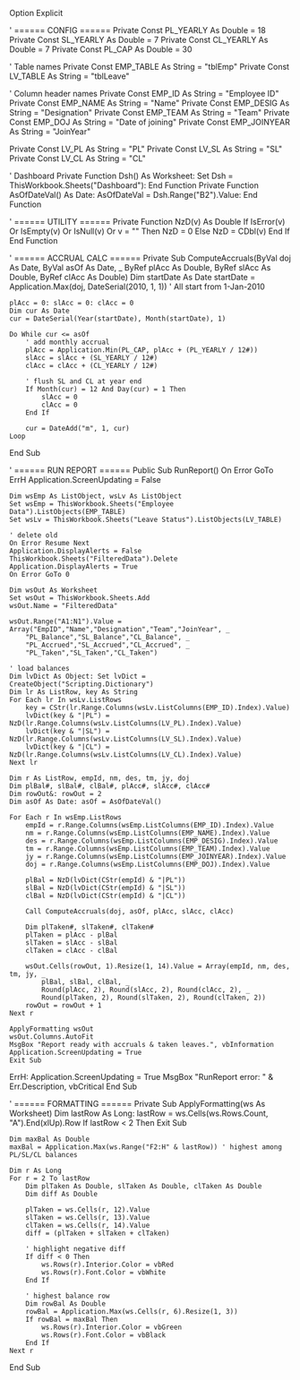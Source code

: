 Option Explicit

' ====== CONFIG ======
Private Const PL_YEARLY As Double = 18
Private Const SL_YEARLY As Double = 7
Private Const CL_YEARLY As Double = 7
Private Const PL_CAP As Double = 30

' Table names
Private Const EMP_TABLE As String = "tblEmp"
Private Const LV_TABLE As String = "tblLeave"

' Column header names
Private Const EMP_ID As String = "Employee ID"
Private Const EMP_NAME As String = "Name"
Private Const EMP_DESIG As String = "Designation"
Private Const EMP_TEAM As String = "Team"
Private Const EMP_DOJ As String = "Date of joining"
Private Const EMP_JOINYEAR As String = "JoinYear"

Private Const LV_PL As String = "PL"
Private Const LV_SL As String = "SL"
Private Const LV_CL As String = "CL"

' Dashboard
Private Function Dsh() As Worksheet: Set Dsh = ThisWorkbook.Sheets("Dashboard"): End Function
Private Function AsOfDateVal() As Date: AsOfDateVal = Dsh.Range("B2").Value: End Function

' ====== UTILITY ======
Private Function NzD(v) As Double
    If IsError(v) Or IsEmpty(v) Or IsNull(v) Or v = "" Then
        NzD = 0
    Else
        NzD = CDbl(v)
    End If
End Function

' ====== ACCRUAL CALC ======
Private Sub ComputeAccruals(ByVal doj As Date, ByVal asOf As Date, _
                            ByRef plAcc As Double, ByRef slAcc As Double, ByRef clAcc As Double)
    Dim startDate As Date
    startDate = Application.Max(doj, DateSerial(2010, 1, 1)) ' All start from 1-Jan-2010
    
    plAcc = 0: slAcc = 0: clAcc = 0
    Dim cur As Date
    cur = DateSerial(Year(startDate), Month(startDate), 1)
    
    Do While cur <= asOf
        ' add monthly accrual
        plAcc = Application.Min(PL_CAP, plAcc + (PL_YEARLY / 12#))
        slAcc = slAcc + (SL_YEARLY / 12#)
        clAcc = clAcc + (CL_YEARLY / 12#)
        
        ' flush SL and CL at year end
        If Month(cur) = 12 And Day(cur) = 1 Then
            slAcc = 0
            clAcc = 0
        End If
        
        cur = DateAdd("m", 1, cur)
    Loop
End Sub

' ====== RUN REPORT ======
Public Sub RunReport()
    On Error GoTo ErrH
    Application.ScreenUpdating = False
    
    Dim wsEmp As ListObject, wsLv As ListObject
    Set wsEmp = ThisWorkbook.Sheets("Employee Data").ListObjects(EMP_TABLE)
    Set wsLv = ThisWorkbook.Sheets("Leave Status").ListObjects(LV_TABLE)
    
    ' delete old
    On Error Resume Next
    Application.DisplayAlerts = False
    ThisWorkbook.Sheets("FilteredData").Delete
    Application.DisplayAlerts = True
    On Error GoTo 0
    
    Dim wsOut As Worksheet
    Set wsOut = ThisWorkbook.Sheets.Add
    wsOut.Name = "FilteredData"
    
    wsOut.Range("A1:N1").Value = Array("EmpID","Name","Designation","Team","JoinYear", _
        "PL_Balance","SL_Balance","CL_Balance", _
        "PL_Accrued","SL_Accrued","CL_Accrued", _
        "PL_Taken","SL_Taken","CL_Taken")
    
    ' load balances
    Dim lvDict As Object: Set lvDict = CreateObject("Scripting.Dictionary")
    Dim lr As ListRow, key As String
    For Each lr In wsLv.ListRows
        key = CStr(lr.Range.Columns(wsLv.ListColumns(EMP_ID).Index).Value)
        lvDict(key & "|PL") = NzD(lr.Range.Columns(wsLv.ListColumns(LV_PL).Index).Value)
        lvDict(key & "|SL") = NzD(lr.Range.Columns(wsLv.ListColumns(LV_SL).Index).Value)
        lvDict(key & "|CL") = NzD(lr.Range.Columns(wsLv.ListColumns(LV_CL).Index).Value)
    Next lr
    
    Dim r As ListRow, empId, nm, des, tm, jy, doj
    Dim plBal#, slBal#, clBal#, plAcc#, slAcc#, clAcc#
    Dim rowOut&: rowOut = 2
    Dim asOf As Date: asOf = AsOfDateVal()
    
    For Each r In wsEmp.ListRows
        empId = r.Range.Columns(wsEmp.ListColumns(EMP_ID).Index).Value
        nm = r.Range.Columns(wsEmp.ListColumns(EMP_NAME).Index).Value
        des = r.Range.Columns(wsEmp.ListColumns(EMP_DESIG).Index).Value
        tm = r.Range.Columns(wsEmp.ListColumns(EMP_TEAM).Index).Value
        jy = r.Range.Columns(wsEmp.ListColumns(EMP_JOINYEAR).Index).Value
        doj = r.Range.Columns(wsEmp.ListColumns(EMP_DOJ).Index).Value
        
        plBal = NzD(lvDict(CStr(empId) & "|PL"))
        slBal = NzD(lvDict(CStr(empId) & "|SL"))
        clBal = NzD(lvDict(CStr(empId) & "|CL"))
        
        Call ComputeAccruals(doj, asOf, plAcc, slAcc, clAcc)
        
        Dim plTaken#, slTaken#, clTaken#
        plTaken = plAcc - plBal
        slTaken = slAcc - slBal
        clTaken = clAcc - clBal
        
        wsOut.Cells(rowOut, 1).Resize(1, 14).Value = Array(empId, nm, des, tm, jy, _
            plBal, slBal, clBal, _
            Round(plAcc, 2), Round(slAcc, 2), Round(clAcc, 2), _
            Round(plTaken, 2), Round(slTaken, 2), Round(clTaken, 2))
        rowOut = rowOut + 1
    Next r
    
    ApplyFormatting wsOut
    wsOut.Columns.AutoFit
    MsgBox "Report ready with accruals & taken leaves.", vbInformation
    Application.ScreenUpdating = True
    Exit Sub
    
ErrH:
    Application.ScreenUpdating = True
    MsgBox "RunReport error: " & Err.Description, vbCritical
End Sub

' ====== FORMATTING ======
Private Sub ApplyFormatting(ws As Worksheet)
    Dim lastRow As Long: lastRow = ws.Cells(ws.Rows.Count, "A").End(xlUp).Row
    If lastRow < 2 Then Exit Sub
    
    Dim maxBal As Double
    maxBal = Application.Max(ws.Range("F2:H" & lastRow)) ' highest among PL/SL/CL balances
    
    Dim r As Long
    For r = 2 To lastRow
        Dim plTaken As Double, slTaken As Double, clTaken As Double
        Dim diff As Double
        
        plTaken = ws.Cells(r, 12).Value
        slTaken = ws.Cells(r, 13).Value
        clTaken = ws.Cells(r, 14).Value
        diff = (plTaken + slTaken + clTaken)
        
        ' highlight negative diff
        If diff < 0 Then
            ws.Rows(r).Interior.Color = vbRed
            ws.Rows(r).Font.Color = vbWhite
        End If
        
        ' highest balance row
        Dim rowBal As Double
        rowBal = Application.Max(ws.Cells(r, 6).Resize(1, 3))
        If rowBal = maxBal Then
            ws.Rows(r).Interior.Color = vbGreen
            ws.Rows(r).Font.Color = vbBlack
        End If
    Next r
End Sub

